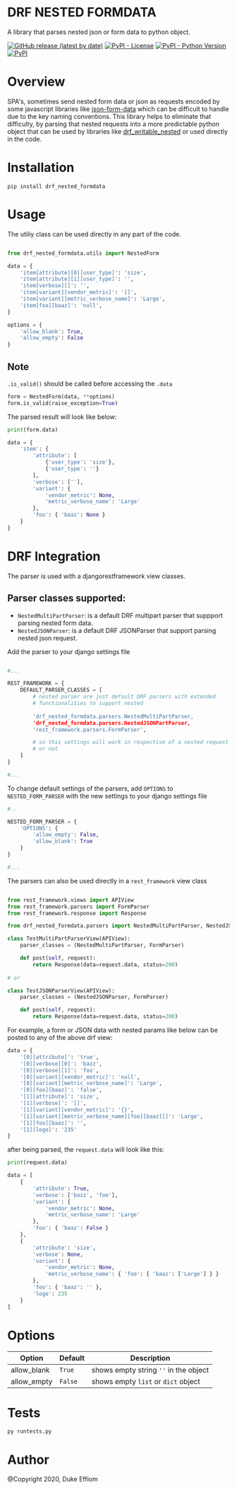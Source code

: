 DRF NESTED FORMDATA
===================

A library that parses nested json or form data to python object.

[![GitHub release (latest by date)](https://img.shields.io/github/v/release/emperorDuke/nested_formdata)](https://github.com/emperorDuke/nested_formdata/releases)
[![PyPI - License](https://img.shields.io/pypi/l/drf_nested_formdata)](https://pypi.python.org/pypi/drf-nested-formdata)
[![PyPI - Python Version](https://img.shields.io/pypi/pyversions/drf_nested_formdata)](https://pypi.python.org/pypi/drf-nested-formdata)
[![PyPI](https://img.shields.io/pypi/v/drf_nested_formdata)](https://pypi.python.org/pypi/drf-nested-formdata)

Overview
========
SPA's, sometimes send nested form data or json as requests encoded by some javascript libraries like [json-form-data](https://github.com/hyperatom/json-form-data#readme) which can be difficult to handle due to the key naming conventions. This library helps to eliminate that difficulty, by parsing that nested requests into a more predictable python object that can be used by libraries like [drf_writable_nested](https://github.com/beda-software/drf-writable-nested#readme) or used directly in the code.


Installation
============

```
pip install drf_nested_formdata
```

Usage
=====

The utiliy class can be used directly in any part of the code.

````python

from drf_nested_formdata.utils import NestedForm

data = {
    'item[attribute][0][user_type]': 'size',
    'item[attribute][1][user_type]': '',
    'item[verbose][]': '',
    'item[variant][vendor_metric]': '[]',
    'item[variant][metric_verbose_name]': 'Large',
    'item[foo][baaz]': 'null',
}

options = {
    'allow_blank': True,
    'allow_empty': False
}
````
Note
----
``.is_valid()`` should be called before accessing the ``.data``

````python
form = NestedForm(data, **options)
form.is_valid(raise_exception=True)
````
The parsed result will look like below:

```python
print(form.data)

data = {
    'item': {
        'attribute': [
            {'user_type': 'size'}, 
            {'user_type': ''}
        ], 
        'verbose': [''], 
        'variant': {
            'vendor_metric': None, 
            'metric_verbose_name': 'Large'
        }, 
        'foo': { 'baaz': None }
    }
}
```
DRF Integration
===============

The parser is used with a djangorestframework view classes.

Parser classes supported:
------------------------
- ``NestedMultiPartParser``: is a default DRF multipart parser that suppport parsing nested form data.
- ``NestedJSONParser``: is a default DRF JSONParser that support parsing nested json request.

Add the parser to your django settings file

```python

#...

REST_FRAMEWORK = {
    DEFAULT_PARSER_CLASSES = [
        # nested parser are just default DRF parsers with extended 
        # functionalities to support nested 
        
        'drf_nested_formdata.parsers.NestedMultiPartParser,
        'drf_nested_formdata.parsers.NestedJSONPartParser,
        'rest_framework.parsers.FormParser',

        # so this settings will work in respective of a nested request 
        # or not
    ]
}

#...

```
To change default settings of the parsers, add ``OPTIONS`` to ``NESTED_FORM_PARSER`` with the new settings to your django settings file

```python
#..

NESTED_FORM_PARSER = {
    'OPTIONS': { 
        'allow_empty': False, 
        'allow_blank': True 
    }
}

#...

```
The parsers can also be used directly in a ``rest_framework`` view class

```python

from rest_framework.views import APIView
from rest_framework.parsers import FormParser
from rest_framework.response import Response

from drf_nested_formdata.parsers import NestedMultiPartParser, NestedJSONParser

class TestMultiPartParserView(APIView):
    parser_classes = (NestedMultiPartParser, FormParser)

    def post(self, request):
        return Response(data=request.data, status=200)
    
# or

class TestJSONParserView(APIView):
    parser_classes = (NestedJSONParser, FormParser)

    def post(self, request):
        return Response(data=request.data, status=200)

```

For example, a form or JSON data with nested params like below can be posted to any of the above drf view:

```python
data = {
    '[0][attribute]': 'true',
    '[0][verbose][0]': 'bazz',
    '[0][verbose][1]': 'foo',
    '[0][variant][vendor_metric]': 'null',
    '[0][variant][metric_verbose_name]': 'Large',
    '[0][foo][baaz]': 'false',
    '[1][attribute]': 'size',
    '[1][verbose]': '[]',
    '[1][variant][vendor_metric]': '{}',
    '[1][variant][metric_verbose_name][foo][baaz][]': 'Large',
    '[1][foo][baaz]': '',
    '[1][logo]': '235'
}
```
after being parsed, the ``request.data`` will look like this:

```python
print(request.data)

data = [
    {
        'attribute': True, 
        'verbose': ['bazz', 'foo'], 
        'variant': {
            'vendor_metric': None, 
            'metric_verbose_name': 'Large'
        }, 
        'foo': { 'baaz': False }
    }, 
    {
        'attribute': 'size', 
        'verbose': None, 
        'variant': {
            'vendor_metric': None, 
            'metric_verbose_name': { 'foo': { 'baaz': ['Large'] } }
        }, 
        'foo': { 'baaz': '' },
        'logo': 235
    }
]
```

Options
=======
Option|Default|Description
------|-------|-----------
allow_blank |``True``|shows empty string ``''`` in the object
allow_empty |``False``|shows empty ``list`` or ``dict`` object

Tests
=====
```
py runtests.py
```

Author
=======
@Copyright 2020, Duke Effiom
